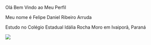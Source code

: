Olá Bem Vindo ao Meu Perfil

Meu nome é Felipe Daniel Ribeiro Arruda

Estudo no Colégio Estadual Idália Rocha
Moro em Ivaiporã, Paraná 

![](https://mir-s3-cdn-cf.behance.net/project_modules/max_1200/5eeea355389655.59822ff824b72.gif)
